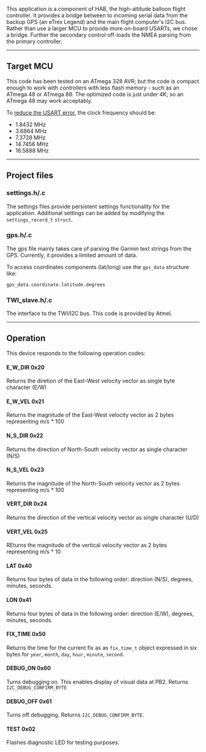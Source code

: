 This application is a component of HAB, the high-altitude balloon flight controller.  It provides a bridge between to incoming serial data from the backup GPS (an eTrex Legend) and the main flight computer's I2C bus.  Rather than use a larger MCU to provide more on-board USARTs, we chose a bridge.  Further the secondary control off-loads the NMEA parsing from the primary controller.

---

## Target MCU ##
This code has been tested on an ATmega 328 AVR; but the code is compact enough to work with controllers with less flash memory - such as an ATmega 48 or ATmega 88.  The optimized code is just under 4K; so an ATmega 48 may work acceptably.

To [reduce the USART error](http://electronics.stackexchange.com/questions/5850/how-critical-are-uart-frequencies), the clock frequency should be:

* 1.8432 MHz
* 3.6864 MHz
* 7.3728 MHz
* 14.7456 MHz
* 16.5888 MHz

---

## Project files ##

### settings.h/.c ###
The settings files provide persistent settings functionality for the application.  Additional settings can be added by modifying the `settings_record_t` `struct`.  


### gps.h/.c ###
The gps file mainly takes care of parsing the Garmin text strings from the GPS.  Currently, it provides a limited amount of data.

To access coordinates components (lat/long) use the `gps_data` structure like:

    gps_data.coordinate.latitude.degrees


### TWI_slave.h/.c ###
The interface to the TWI/I2C bus.  This code is provided by Atmel.

---

## Operation ##

This device responds to the following operation codes:

#### E_W_DIR  0x20 ####
Returns the diretion of the East-West velocity vector as single byte character (E/W)

#### E_W_VEL 0x21 ####
Returns the magnitude of the East-West velocity vector as 2 bytes representing m/s * 100

#### N_S_DIR 0x22 ####
Returns the direction of North-South velocity vector as single character (N/S)

#### N_S_VEL 0x23 ####
Returns the magnitude of the North-South velocity vector as 2 bytes representing m/s * 100

#### VERT_DIR 0x24 ####
Returns the direction of the vertical velocity vector as single character (U/D)

#### VERT_VEL 0x25 ####
REturns the magnitude of the vertical velocity vector as 2 bytes representing m/s * 10

#### LAT 0x40 ####
Returns four bytes of data in the following order: direction (N/S), degrees, minutes, seconds.

#### LON 0x41 ####
Returns four bytes of data in the following order: direction (E/W), degrees, minutes, seconds.

#### FIX_TIME 0x50 ####
Returns the time for the current fix as as `fix_time_t` object expressed in six bytes for `year`, `month`, `day`, `hour`, `minute`, `second`.

#### DEBUG_ON 0x60 ####
Turns debugging on.  This enables display of visual data at PB2.  Returns `I2C_DEBUG_CONFIRM_BYTE`

#### DEBUG_OFF 0x61 ####
Turns off debugging.  Returns `I2C_DEBUG_CONFIRM_BYTE`.

#### TEST 0x02	####
Flashes diagnostic LED for testing purposes.